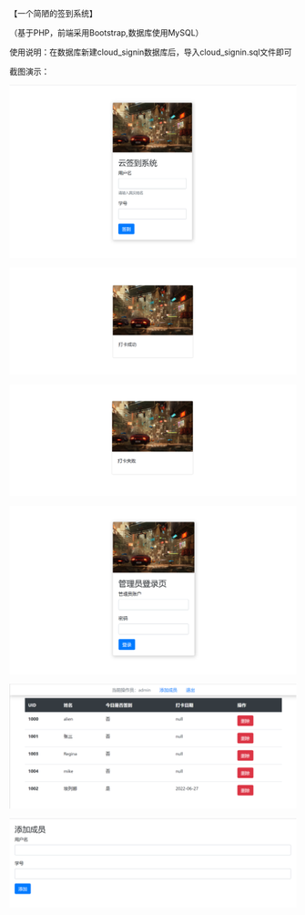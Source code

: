 
【一个简陋的签到系统】

（基于PHP，前端采用Bootstrap,数据库使用MySQL）

使用说明：在数据库新建cloud_signin数据库后，导入cloud_signin.sql文件即可



截图演示：

![image-打卡成功](./gallery/用户首页.png)

![image-打卡成功](./gallery/打卡成功.png)

![image-打卡失败](./gallery/打卡失败.png)

![image-管理首页](./gallery/管理首页.png)

![image-管理员后台](./gallery/管理员后台.png)

![image-添加用户](./gallery/添加用户.png)
